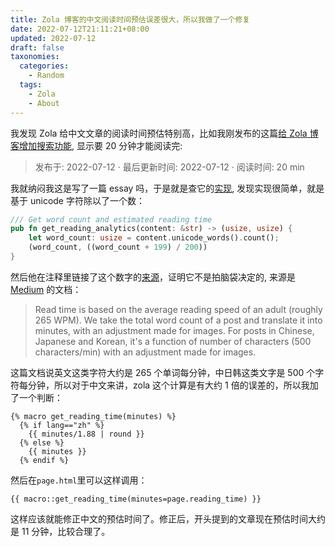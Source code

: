 ```yaml
---
title: Zola 博客的中文阅读时间预估误差很大，所以我做了一个修复
date: 2022-07-12T21:11:21+08:00
updated: 2022-07-12
draft: false
taxonomies:
  categories:
    - Random
  tags:
    - Zola
    - About
---
```


我发现 Zola 给中文文章的阅读时间预估特别高，比如我刚发布的这篇[给 Zola 博客增加搜索功能](/content/blog/add-search/index.md), 显示要 20 分钟才能阅读完:

> 发布于: 2022-07-12 · 最后更新时间: 2022-07-12 · 阅读时间: 20 min

我就纳闷我这是写了一篇 essay 吗，于是就是查它的[实现](https://github.com/getzola/zola/blob/39cf436b1174a3d5f2fbe4bac20e942795005f05/components/content/src/utils.rs#L55-L61), 发现实现很简单，就是基于 unicode 字符除以了一个数：

<!-- more -->

```rust
/// Get word count and estimated reading time
pub fn get_reading_analytics(content: &str) -> (usize, usize) {
    let word_count: usize = content.unicode_words().count();
    (word_count, ((word_count + 199) / 200))
}
```

然后他在注释里链接了这个数字的[来源](https://help.medium.com/hc/en-us/articles/214991667-Read-time)，证明它不是拍脑袋决定的, 来源是 [Medium](https://medium.com/) 的文档：

> Read time is based on the average reading speed of an adult (roughly 265 WPM). We take the total word count of a post and translate it into minutes, with an adjustment made for images. For posts in Chinese, Japanese and Korean, it's a function of number of characters (500 characters/min) with an adjustment made for images.

这篇文档说英文这类字符大约是 265 个单词每分钟，中日韩这类文字是 500 个字符每分钟，所以对于中文来讲，zola 这个计算是有大约 1 倍的误差的，所以我加了一个判断：

```njk
{% macro get_reading_time(minutes) %}
  {% if lang=="zh" %}
    {{ minutes/1.88 | round }}
  {% else %}
    {{ minutes }}
  {% endif %}
```

然后在`page.html`里可以这样调用：

```njk
{{ macro::get_reading_time(minutes=page.reading_time) }}
```

这样应该就能修正中文的预估时间了。修正后，开头提到的文章现在预估时间大约是 11 分钟，比较合理了。
